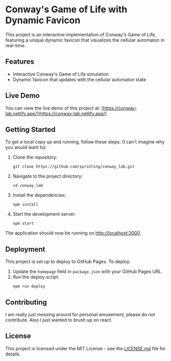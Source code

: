 # Conway's Game of Life with Dynamic Favicon

This project is an interactive implementation of Conway's Game of Life, featuring a unique dynamic favicon that visualizes the cellular automaton in real-time.

## Features

- Interactive Conway's Game of Life simulation
- Dynamic favicon that updates with the cellular automaton state

## Live Demo

You can view the live demo of this project at: [https://conway-lab.netlify.app/](https://conway-lab.netlify.app/)

## Getting Started

To get a local copy up and running, follow these steps:
(I can't imagine why you would want to)

1. Clone the repository:

   ```
   git clone https://github.com/sprinting/conway_lab.git
   ```

2. Navigate to the project directory:

   ```
   cd conway_lab
   ```

3. Install the dependencies:

   ```
   npm install
   ```

4. Start the development server:
   ```
   npm start
   ```

The application should now be running on [http://localhost:3000](http://localhost:3000).

## Deployment

This project is set up to deploy to GitHub Pages. To deploy:

1. Update the `homepage` field in `package.json` with your GitHub Pages URL.
2. Run the deploy script:
   ```
   npm run deploy
   ```

## Contributing

I am really just messing around for personal amusement, please do not contribute.
Also I just wanted to brush up on react.

## License

This project is licensed under the MIT License - see the [LICENSE.md](LICENSE.md) file for details.
